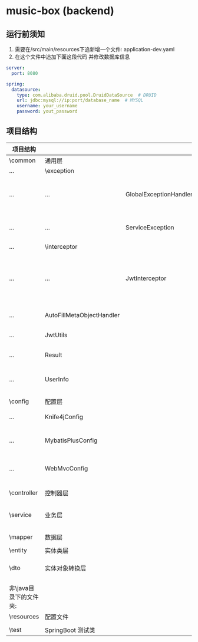 # music-box (backend)

## 运行前须知
1. 需要在/src/main/resources下追新增一个文件: application-dev.yaml
2. 在这个文件中追加下面这段代码 并修改数据库信息

```yaml
server:
  port: 8080

spring:
  datasource:
    type: com.alibaba.druid.pool.DruidDataSource  # DRUID
    url: jdbc:mysql://ip:port/database_name  # MYSQL
    username: your_username
    password: yout_password
```

## 项目结构
| 项目结构           |                           |                        | 描述              | 功能                                                              |
|----------------|---------------------------|------------------------|-----------------|-----------------------------------------------------------------|
| \common        | 通用层                       |                        |                 |                                                                 |
| …              | \exception                |                        |                 |                                                                 |
| …              | …                         | GlobalExceptionHandler | 全局异常处理器         | 处理service层及以下的exception，并以Result形式返回给前端                         |
| …              | …                         | ServiceException       | 自定义业务层异常类       | service层抛掷用异常                                                   |
| …              | \interceptor              |                        |                 |                                                                 |
| …              | …                         | JwtInterceptor         | JWT拦截器          | 预处理请求中的token，并通过UserInfo从token中解析出userId存到UserInfo.threadLocal中 |
| …              | AutoFillMetaObjectHandler |                        | 元数据处理器          | MybatisPlus 填充公共字段                                              |
| …              | JwtUtils                  |                        | Token生成器        | 生成与解析token                                                      |
| …              | Result                    |                        | 数据一致性处理         | 返回统一格式                                                          |
| …              | UserInfo                  |                        | 封装线程副本工具类       | 在处理token时保存一份userId到此类中                                         |
|                |                           |                        |                 |                                                                 |
| \config        | 配置层                       |                        |                 |                                                                 |
| …              | Knife4jConfig             |                        | API文档配置类        | 配置Knife4j api文档                                                 |
| …              | MybatisPlusConfig         |                        | Mybatis分页拦截器配置类 | 配置Mybatis分页查询功能                                                 |
| …              | WebMvcConfig              |                        | MVC配置类          | 配置静态资源映射 跨域映射 拦截器配置 序列化处理                                       |
|                |                           |                        |                 |                                                                 |
|                |                           |                        |                 |                                                                 |
| \controller    | 控制器层                      |                        | Controller      | 资源映射                                                            |
|                |                           |                        |                 |                                                                 |
| \service       | 业务层                       |                        | Model           | 逻辑处理 调用mapper 异常处理 安全保证 连中间件                                    |
|                |                           |                        |                 |                                                                 |
| \mapper        | 数据层                       |                        | Model           | 存放SQL                                                           |
|                |                           |                        |                 |                                                                 |
| \entity        | 实体类层                      |                        | Model           | 与单表对应的Bean                                                      |
|                |                           |                        |                 |                                                                 |
| \dto           | 实体对象转换层                   |                        | Model           | 在entity基础上封装或合并的Bean                                            |
|                |                           |                        |                 |                                                                 |
|                |                           |                        |                 |                                                                 |
| 非\java目录下的文件夹: |                           |                        |                 |                                                                 |
| \resources     | 配置文件                      |                        |                 |                                                                 |
|                |                           |                        |                 |                                                                 |
| \test          | SpringBoot 测试类            |                        |                 |                                                                 |
